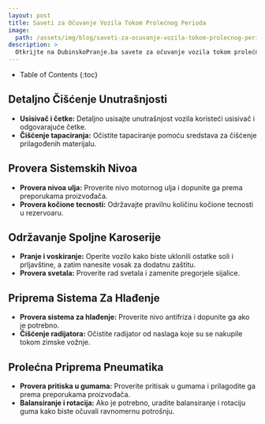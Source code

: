 ```yaml
---
layout: post
title: Saveti za Očuvanje Vozila Tokom Prolećnog Perioda
image: 
  path: /assets/img/blog/saveti-za-ocuvanje-vozila-tokom-prolecnog-perioda_dubinsko-pranje-ba.png
description: >
  Otkrijte na DubinskoPranje.ba savete za očuvanje vozila tokom prolećnog perioda. Kako pripremiti automobil nakon zimske sezone i osigurati svežinu unutrašnjosti.
---
```



- Table of Contents
{:toc}


## Detaljno Čišćenje Unutrašnjosti

- **Usisivač i četke:** Detaljno usisajte unutrašnjost vozila koristeći usisivač i odgovarajuće četke.
- **Čišćenje tapaciranja:** Očistite tapaciranje pomoću sredstava za čišćenje prilagođenih materijalu.

## Provera Sistemskih Nivoa

- **Provera nivoa ulja:** Proverite nivo motornog ulja i dopunite ga prema preporukama proizvođača.
- **Provera kočione tecnosti:** Održavajte pravilnu količinu kočione tecnosti u rezervoaru.

## Održavanje Spoljne Karoserije

- **Pranje i voskiranje:** Operite vozilo kako biste uklonili ostatke soli i prljavštine, a zatim nanesite vosak za dodatnu zaštitu.
- **Provera svetala:** Proverite rad svetala i zamenite pregorjele sijalice.

## Priprema Sistema Za Hlađenje

- **Provera sistema za hlađenje:** Proverite nivo antifriza i dopunite ga ako je potrebno.
- **Čišćenje radijatora:** Očistite radijator od naslaga koje su se nakupile tokom zimske vožnje.

## Prolećna Priprema Pneumatika

- **Provera pritiska u gumama:** Proverite pritisak u gumama i prilagodite ga prema preporukama proizvođača.
- **Balansiranje i rotacija:** Ako je potrebno, uradite balansiranje i rotaciju guma kako biste očuvali ravnomernu potrošnju.